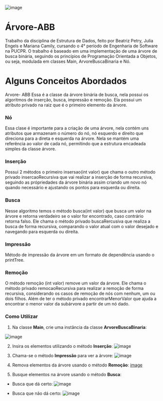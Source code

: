 ![image](https://github.com/marianacamily/Arvore-ABB/assets/108103273/d32f0626-ed54-4120-a615-da4e108bee4c)
# Árvore-ABB
Trabalho da disciplina de Estrutura de Dados, feito por Beatriz Petry, Julia Engels e Mariana Camily, cursando o 4° período de Engenharia de Software na PUCPR. O trabalho é baseado em uma implementação de uma árvore de busca binária, seguindo os princípios de Programação Orientada a Objetos, ou seja, modulada em classes Main, ArvoreBuscaBinaria e Nó.

# Alguns Conceitos Abordados
Arvore- ABB
Essa é a classe da árvore binária de busca, nela possui os algoritmos de inserção, busca, impressão e remoção. Ela possui um atributo privado na raiz que é o primeiro elemento da árvore.

### Nó 
Essa clase é importante para a criação de uma árvore, nela contém uns atributos que armazenam o número do nó, nó esquerdo e direito que direciona para a direta e esquerda na árvore. Nela se mantém uma referência ao valor de cada nó, permitindo que a estrutura encadeada simples da classe árvore.

### Inserção
Possui 2 métodos o primeiro insersao(int valor) que chama o outro método privado insercaoRecursiva que vai realizar a inserção de forma recursiva, seguindo as própriedades da árvore binária assim criando um novo nó quando necessário e ajustando os pontos para esquerda ou direita.

### Busca
Nesse algoritmo temos o método busca(int valor) que busca um valor na árvore e retorna verdadeiro se o valor for encontrado, caso contrário retorna falso. Ele chama o método privado buscaRercusiva que realiza a busca de forma recursiva, comparando o valor atual com o valor desejado e navegando para esquerda ou direita. 

### Impressão
Método de impressão da árvore em um formato de dependência usando o printTree.

### Remoção
O método remoção (int valor) remove um valor da árvore. Ele chama o método privado remocaoRecursiva para realizar a remoção de forma recursiva, considerando os casos de remoção de nós com nenhum, um ou dois filhos. Além de ter o método privado encontrarMenorValor que ajuda a encontrar o menor valor da subárvore a partir de um nó dado.

### Como Utilizar
1. Na classe **Main**, crie uma instância da classe **ArvoreBuscaBinaria**:
   
![image](https://github.com/marianacamily/Arvore-ABB/assets/108103273/9bfceb0f-e998-4e3f-b04f-18af79fe6b4f)

2. Insira os elementos utilizando o método **Inserção**:
![image](https://github.com/marianacamily/Arvore-ABB/assets/108103273/abf27941-d810-4b70-9f39-db08a60f9f12)

3. Chama-se o método **Impressão** para ver a árvore:
![image](https://github.com/marianacamily/Arvore-ABB/assets/108103273/58da931d-9172-4c89-b8ce-1ad5dbbfcb54)

4.  Remova elementos da árvore usando o método **Remoção**:
 [image](https://github.com/marianacamily/Arvore-ABB/assets/108103273/e8cfafac-f502-4b5e-a7f0-a917f8edd561)

5. Busque elementos na árvore usando o método **Busca**:
- Busca que dá certo:
  ![image](https://github.com/marianacamily/Arvore-ABB/assets/108103273/df58cdc9-2745-4da8-8171-af2b85a98d24)

- Busca que não dá certo:
  ![image](https://github.com/marianacamily/Arvore-ABB/assets/108103273/bc09e453-57f0-464c-9d4f-67dc7bc4a061)



